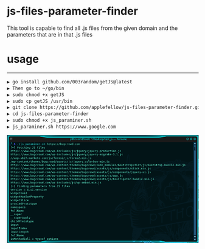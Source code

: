 # js-files-parameter-finder
This tool is capable to find all .js files from the given domain and the parameters that are in that .js files

# usage
--------
```sh
▶ go install github.com/003random/getJS@latest
▶ Then go to ~/go/bin
▶ sudo chmod +x getJS
▶ sudo cp getJS /usr/bin
▶ git clone https://github.com/applefellow/js-files-parameter-finder.git
▶ cd js-files-parameter-finder
▶ sudo chmod +x js_paraminer.sh
▶ js_paraminer.sh https://www.google.com
```
![js-files-parameter-finder](https://github.com/applefellow/js-files-parameter-finder/blob/main/js_paraminer.png?raw=true)
